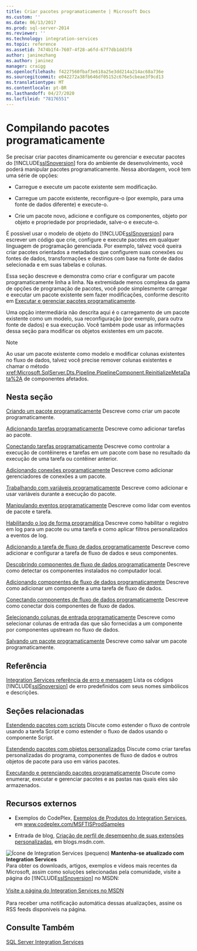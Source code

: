 ```yaml
---
title: Criar pacotes programaticamente | Microsoft Docs
ms.custom: ''
ms.date: 06/13/2017
ms.prod: sql-server-2014
ms.reviewer: ''
ms.technology: integration-services
ms.topic: reference
ms.assetid: 7474b1f4-7607-4f28-a6fd-67f7db1dd3f8
author: janinezhang
ms.author: janinez
manager: craigg
ms.openlocfilehash: f4227560fbaf3e618a25e3dd214a214ac68a736e
ms.sourcegitcommit: e042272a38fb646df05152c676e5cbeae3f9cd13
ms.translationtype: MT
ms.contentlocale: pt-BR
ms.lasthandoff: 04/27/2020
ms.locfileid: "78176551"
---
```

# <a name="building-packages-programmatically"></a>Compilando pacotes programaticamente
  Se precisar criar pacotes dinamicamente ou gerenciar e executar pacotes do [!INCLUDE[ssISnoversion](../../includes/ssisnoversion-md.md)] fora do ambiente de desenvolvimento, você poderá manipular pacotes programaticamente. Nessa abordagem, você tem uma série de opções:

-   Carregue e execute um pacote existente sem modificação.

-   Carregue um pacote existente, reconfigure-o (por exemplo, para uma fonte de dados diferente) e execute-o.

-   Crie um pacote novo, adicione e configure os componentes, objeto por objeto e propriedade por propriedade, salve-o e execute-o.

 É possível usar o modelo de objeto do [!INCLUDE[ssISnoversion](../../includes/ssisnoversion-md.md)] para escrever um código que crie, configure e execute pacotes em qualquer linguagem de programação gerenciada. Por exemplo, talvez você queira criar pacotes orientados a metadados que configurem suas conexões ou fontes de dados, transformações e destinos com base na fonte de dados selecionada e em suas tabelas e colunas.

 Essa seção descreve e demonstra como criar e configurar um pacote programaticamente linha a linha. Na extremidade menos complexa da gama de opções de programação de pacotes, você pode simplesmente carregar e executar um pacote existente sem fazer modificações, conforme descrito em [Executar e gerenciar pacotes programaticamente](../run-manage-packages-programmatically/running-and-managing-packages-programmatically.md).

 Uma opção intermediária não descrita aqui é o carregamento de um pacote existente como um modelo, sua reconfiguração (por exemplo, para outra fonte de dados) e sua execução. Você também pode usar as informações dessa seção para modificar os objetos existentes em um pacote.

> [!NOTE]
>  Ao usar um pacote existente como modelo e modificar colunas existentes no fluxo de dados, talvez você precise remover colunas existentes e chamar o método <xref:Microsoft.SqlServer.Dts.Pipeline.PipelineComponent.ReinitializeMetaData%2A> de componentes afetados.

## <a name="in-this-section"></a>Nesta seção
 [Criando um pacote programaticamente](../building-packages-programmatically/creating-a-package-programmatically.md) Descreve como criar um pacote programaticamente.

 [Adicionando tarefas programaticamente](../building-packages-programmatically/adding-tasks-programmatically.md) Descreve como adicionar tarefas ao pacote.

 [Conectando tarefas programaticamente](../building-packages-programmatically/connecting-tasks-programmatically.md) Descreve como controlar a execução de contêineres e tarefas em um pacote com base no resultado da execução de uma tarefa ou contêiner anterior.

 [Adicionando conexões programaticamente](../building-packages-programmatically/adding-connections-programmatically.md) Descreve como adicionar gerenciadores de conexões a um pacote.

 [Trabalhando com variáveis programaticamente](../building-packages-programmatically/working-with-variables-programmatically.md) Descreve como adicionar e usar variáveis durante a execução do pacote.

 [Manipulando eventos programaticamente](../building-packages-programmatically/handling-events-programmatically.md) Descreve como lidar com eventos de pacote e tarefa.

 [Habilitando o log de forma programática](../building-packages-programmatically/enabling-logging-programmatically.md) Descreve como habilitar o registro em log para um pacote ou uma tarefa e como aplicar filtros personalizados a eventos de log.

 [Adicionando a tarefa de fluxo de dados programaticamente](../building-packages-programmatically/adding-the-data-flow-task-programmatically.md) Descreve como adicionar e configurar a tarefa de fluxo de dados e seus componentes.

 [Descobrindo componentes de fluxo de dados programaticamente](../building-packages-programmatically/discovering-data-flow-components-programmatically.md) Descreve como detectar os componentes instalados no computador local.

 [Adicionando componentes de fluxo de dados programaticamente](../building-packages-programmatically/adding-data-flow-components-programmatically.md) Descreve como adicionar um componente a uma tarefa de fluxo de dados.

 [Conectando componentes de fluxo de dados programaticamente](../building-packages-programmatically/connecting-data-flow-components-programmatically.md) Descreve como conectar dois componentes de fluxo de dados.

 [Selecionando colunas de entrada programaticamente](../building-packages-programmatically/selecting-input-columns-programmatically.md) Descreve como selecionar colunas de entrada das que são fornecidas a um componente por componentes upstream no fluxo de dados.

 [Salvando um pacote programaticamente](../building-packages-programmatically/saving-a-package-programmatically.md) Descreve como salvar um pacote programaticamente.

## <a name="reference"></a>Referência
 [Integration Services referência de erro e mensagem](../integration-services-error-and-message-reference.md) Lista os códigos [!INCLUDE[ssISnoversion](../../includes/ssisnoversion-md.md)] de erro predefinidos com seus nomes simbólicos e descrições.

## <a name="related-sections"></a>Seções relacionadas
 [Estendendo pacotes com scripts](../extending-packages-scripting/extending-packages-with-scripting.md) Discute como estender o fluxo de controle usando a tarefa Script e como estender o fluxo de dados usando o componente Script.

 [Estendendo pacotes com objetos personalizados](../extending-packages-custom-objects/extending-packages-with-custom-objects.md) Discute como criar tarefas personalizadas do programa, componentes de fluxo de dados e outros objetos de pacote para uso em vários pacotes.

 [Executando e gerenciando pacotes programaticamente](../run-manage-packages-programmatically/running-and-managing-packages-programmatically.md) Discute como enumerar, executar e gerenciar pacotes e as pastas nas quais eles são armazenados.

## <a name="external-resources"></a>Recursos externos

-   Exemplos do CodePlex, [Exemplos de Produtos do Integration Services](https://go.microsoft.com/fwlink/?LinkID=131204), em www.codeplex.com/MSFTISProdSamples

-   Entrada de blog, [Criação de perfil de desempenho de suas extensões personalizadas](https://go.microsoft.com/fwlink/?LinkId=238831), em blogs.msdn.com.

![Ícone de Integration Services (pequeno)](../media/dts-16.gif "Ícone do Integration Services (pequeno)")  **Mantenha-se atualizado com Integration Services**<br /> Para obter os downloads, artigos, exemplos e vídeos mais recentes da Microsoft, assim como soluções selecionadas pela comunidade, visite a página do [!INCLUDE[ssISnoversion](../../includes/ssisnoversion-md.md)] no MSDN:<br /><br /> [Visite a página do Integration Services no MSDN](https://go.microsoft.com/fwlink/?LinkId=136655)<br /><br /> Para receber uma notificação automática dessas atualizações, assine os RSS feeds disponíveis na página.

## <a name="see-also"></a>Consulte Também
 [SQL Server Integration Services](../sql-server-integration-services.md)



